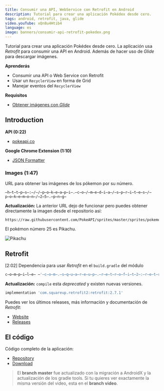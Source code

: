 ```yaml
---
title: Consumir una API, WebService con Retrofit en Android
description: Tutorial para crear una aplicación Pokédex desde cero.
tags: android, retrofit, java, glide
video.youTube: xQn8u4Htib4
language: es
image: banners/consumir-api-retrofit-pokedex.png
---
```


Tutorial para crear una aplicación Pokédex desde cero. La aplicación usa *Retrofit* para consumir una API en Android. Además de hacer uso de *Glide* para descargar imágenes.

__Aprenderás__

* Consumir una API o Web Service con Retrofit
* Usar un `RecyclerView` en forma de Grid
* Manejar eventos del `RecyclerView`

__Requisitos__

* [Obtener imágenes con _Glide_](/videos/android/descargar-imagenes-glide/)

## Introduction

__API (0:22)__

* [pokeapi.co](https://pokeapi.co/)

__Google Chrome Extension (1:10)__

* [JSON Formatter](https://chrome.google.com/webstore/detail/json-formatter/bcjindcccaagfpapjjmafapmmgkkhgoa)

### Images (1:47)

URL para obtener las imágenes de los pókemon por su número.

```http
̶h̶t̶t̶p̶s̶:̶/̶/̶p̶o̶k̶e̶a̶p̶i̶.̶c̶o̶/̶m̶e̶d̶i̶a̶/̶s̶p̶r̶i̶t̶e̶s̶/̶p̶o̶k̶e̶m̶o̶n̶/̶2̶5̶.̶p̶n̶g̶
```

__Actualización:__ La anterior URL dejo de funcionar pero puedes obtener directamente la imagen desde el repositorio así:

```http
https://raw.githubusercontent.com/PokeAPI/sprites/master/sprites/pokemon/25.png
```

El pokémon número 25 es Pikachu.

![Pikachu](https://raw.githubusercontent.com/PokeAPI/sprites/master/sprites/pokemon/25.png)

## Retrofit

[2:02] Dependencia para usar *Retrofit* en el `build.gradle` del módulo

```groovy
c̶o̶m̶p̶i̶l̶e̶ ̶'̶c̶o̶m̶.̶s̶q̶u̶a̶r̶e̶u̶p̶.̶r̶e̶t̶r̶o̶f̶i̶t̶2̶:̶r̶e̶t̶r̶o̶f̶i̶t̶:̶2̶.̶1̶.̶0̶'̶
```

__Actualización:__ `compile` esta _deprecated_ y existen nuevas versiones.

```groovy
implementation 'com.squareup.retrofit2:retrofit:2.7.1'
```

Puedes ver los últimos releases, más información y documentación de _Retrofit_:

* [Website](http://square.github.io/retrofit/)
* [Releases](https://github.com/square/retrofit/releases)

## El código

Código completo de la aplicación:

* [Repository](https://github.com/alvareztech/Pokedex)
* [Download](https://github.com/alvareztech/Pokedex/archive/master.zip)

> El __branch master__ fue actualizado con la migración a AndroidX y la actualización de los gradle tools. Si tu quieres ver exactamente la misma versión del video, esta en el __branch video__.
